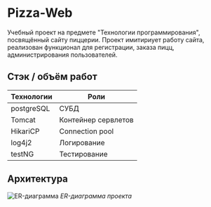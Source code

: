 # Pizza-Web

Учебный проект на предмете "Технологии программирования", посвящённый сайту пиццерии. Проект имитириует работу сайта, реализован функционал для регистрации, заказа пицц, администрирования пользователей.  

## Стэк / объём работ


|         **Технологии**                   |Роли                        |
|-----------------------------------------------|-----------------------------|
|    postgreSQL    |      СУБД   
 |    Tomcat     | Контейнер сервлетов
|		HikariCP | Connection pool 
| log4j2|Логирование
| testNG | Тестирование

## Архитектура
![ER-диаграмма](https://github.com/arseniIvankovich/Pizza-web/assets/93382768/e5753cfa-6e8e-4863-83c1-08e1c08fa116)
*ER-диаграмма проекта*
